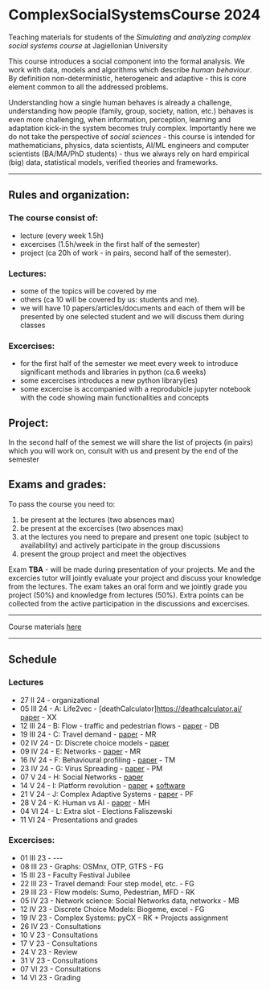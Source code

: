 # ComplexSocialSystemsCourse 2024

Teaching materials for students of the _Simulating and analyzing complex social systems course_ at Jagiellonian University

This course introduces a social component into the formal analysis. We work with data, models and algorithms which describe _human behaviour_. By definition non-deterministic, heterogeneic and adaptive - this is core element common to all the addressed problems. 

Understanding how a single human behaves is already a challenge, understanding how people (family, group, society, nation, etc.) behaves is even more challenging, when information, perception, learning and adaptation kick-in the system becomes truly complex. Importantly here we do not take the perspective of _social sciences_ - this course is intended for mathematicians, physics, data scientists, AI/ML engineers and computer scientists (BA/MA/PhD students) - thus we always rely on hard empirical (big) data, statistical models, verified theories and frameworks.



---

## Rules and organization:

### The course consist of:
* lecture (every week 1.5h)
* excercises (1.5h/week in the first half of the semester)
* project (ca 20h of work - in pairs, second half of the semester).

### Lectures:

* some of the topics will be covered by me
* others (ca 10 will be covered by us: students and me).
* we will have 10 papers/articles/documents and each of them will be presented by one selected student and we will discuss them during classes



### Excercises:

* for the first half of the semester we meet every week to introduce significant methods and libraries in python (ca.6 weeks)
* some excercises introduces a new python library(ies)
* some excercise is accompanied with a reprodubicle jupyter notebook with the code showing main functionalities and concepts

## Project:

In the second half of the semest we will share the list of projects (in pairs) which you will work on, consult with us and present by the end of the semester

## Exams and grades:

To pass the course you need to:
1. be present at the lectures (two absences max) 
2. be present at the excercises (two absences max)
3. at the lectures you need to prepare and present one topic (subject to availability) and actively participate in the group discussions
4. present the group project and meet the objectives

Exam **TBA** - will be made during presentation of your projects. Me and the excercies tutor will jointly evaluate your project and discuss your knowledge from the lectures. The exam takes an oral form and we jointly grade you project (50%) and knowledge from lectures (50%). Extra points can be collected from the active participation in the discussions and excercises.

---

Course materials [here](https://github.com/RafalKucharskiPK/ComplexSocialSystemsCourse/blob/main/Course.ipynb)

----

## Schedule

### Lectures

* 27 II 24 - organizational
* 05 III 24 - A: Life2vec - [deathCalculator]https://deathcalculator.ai/ [paper](https://github.com/RafalKucharskiPK/ComplexSocialSystemsCourse/blob/main/papers/life2vec.pdf) - XX
* 12 III 24 - B: Flow - traffic and pedestrian flows - [paper](https://github.com/RafalKucharskiPK/ComplexSocialSystemsCourse/blob/main/papers/helbing_pedestrians.pdf) - DB
* 19 III 24 - C: Travel demand - [paper](https://github.com/RafalKucharskiPK/ComplexSocialSystemsCourse/blob/main/papers/gonzales_mobility.pdf) - MR
* 02 IV 24 - D: Discrete choice models - [paper](https://github.com/RafalKucharskiPK/ComplexSocialSystemsCourse/blob/main/papers/train_logit.pdf) 
* 09 IV 24 - E: Networks - [paper](http://networksciencebook.com/chapter/2) - MR
* 16 IV 24 - F: Behavioural profiling - [paper](/papers/kosinski.pdf)  - TM
* 23 IV 24 - G: Virus Spreading - [paper](http://networksciencebook.com/chapter/10) - PM
* 07 V 24 - H: Social Networks - [paper](/papers/fake.pdf) 
* 14 V 24 - I: Platform revolution - [paper](https://arxiv.org/abs/2011.12827) + [software](https://github.com/RafalKucharskiPK/MaaSSim/)  
* 21 V 24 - J: Complex Adaptive Systems - [paper](/papers/animal_collective_behaviour.pdf) - PF
* 28 V 24 - K: Human vs AI - [paper](/papers/starcraft.pdf) - MH
* 04 VI 24 - L: Extra slot - Elections Faliszewski 
* 11 VI 24 - Presentations and grades

### Excercises:

* 01 III 23 - ---
* 08 III 23 - Graphs: OSMnx, OTP, GTFS - FG
* 15 III 23 - Faculty Festival Jubilee
* 22 III 23 - Travel demand: Four step model, etc. - FG
* 29 III 23 - Flow models: Sumo, Pedestrian, MFD - RK
* 05 IV 23 - Network science: Social Networks data, networkx - MB
* 12 IV 23 - Discrete Choice Models: Biogeme, excel - FG
* 19 IV 23 - Complex Systems: pyCX - RK + Projects assignment
* 26 IV 23 - Consultations
* 10 V 23 - Consultations
* 17 V 23 - Consultations
* 24 V 23 - Review
* 31 V 23 - Consultations
* 07 VI 23 - Consultations
* 14 VI 23 - Grading
